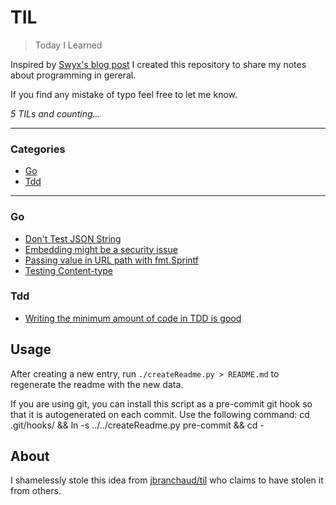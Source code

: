 # TIL

> Today I Learned

Inspired by [Swyx's blog post](https://www.swyx.io/learn-in-public/) I created this repository to share my notes about programming in gereral.

If you find any mistake of typo feel free to let me know.


_5 TILs and counting..._

---

### Categories

* [Go](#go)
* [Tdd](#tdd)

---

### Go

- [Don't Test JSON String](go\dont-test-json-string.md)
- [Embedding might be a security issue](go\embedding-might-be-security-issue.md)
- [Passing value in URL path with fmt.Sprintf](go\passing-value-in-url-path.md)
- [Testing Content-type](go\testing-content-type.md)

### Tdd

- [Writing the minimum amount of code in TDD is good](tdd\write-minimum-amnt-code-tdd.md)

## Usage

After creating a new entry, run `./createReadme.py > README.md` to regenerate
the readme with the new data.

If you are using git, you can install this script as a pre-commit git hook so
that it is autogenerated on each commit.  Use the following command:
    cd .git/hooks/ && ln -s ../../createReadme.py pre-commit && cd -


## About

I shamelessly stole this idea from
[jbranchaud/til](https://github.com/jbranchaud/til) who claims to have stolen
it from others.


